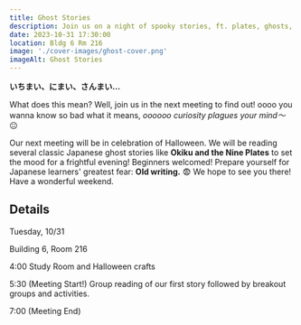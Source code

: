 ```yaml
---
title: Ghost Stories
description: Join us on a night of spooky stories, ft. plates, ghosts, and some other spooky stuff!
date: 2023-10-31 17:30:00
location: Bldg 6 Rm 216
image: './cover-images/ghost-cover.png'
imageAlt: Ghost Stories
---
```


**いちまい、にまい、さんまい…**

What does this mean? Well, join us in the next meeting to find out!
oooo you wanna know so bad what it means, *oooooo curiosity plagues your mind～* 😐

Our next meeting will be in celebration of Halloween. We will be reading several classic Japanese ghost stories like **Okiku and the Nine Plates** to set the mood for a frightful evening! Beginners welcomed! Prepare yourself for Japanese learners' greatest fear: **Old writing.** 😨 We hope to see you there! Have a wonderful weekend.

## Details
Tuesday, 10/31

Building 6, Room 216

4:00    Study Room and Halloween crafts

5:30    (Meeting Start!) Group reading of our first story followed by breakout groups and activities.

7:00    (Meeting End)
